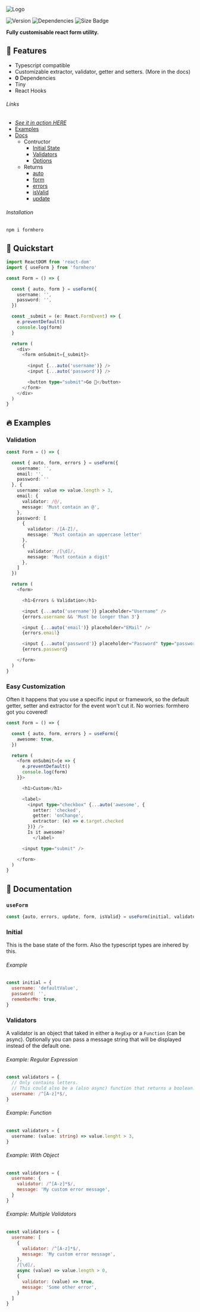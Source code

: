![Logo](./.github/Logo.svg)

![Version](https://badgen.net/npm/v/formhero)
![Dependencies](https://badgen.net/david/dep/cupcakearmy/formhero)
![Size Badge](https://badgen.net/bundlephobia/minzip/formhero)

**Fully customisable react form utility.**

## 🌈 Features

- Typescript compatible
- Customizable extractor, validator, getter and setters. (More in the docs)
- **0** Dependencies
- Tiny
- React Hooks

###### Links

- [*See it in action HERE*](https://cupcakearmy.github.io/formhero/)
- [Examples](#Examples)
- [Docs](#Documentation)
  - Contructor
    - [Initial State](#Initial)
    - [Validators](#Validators)
    - [Options](/#Options)
  - Returns
    - [auto](#Auto)
    - [form](#Form)
    - [errors](#Errors)
    - [isValid](#isValid)
    - [update](#Update)
  

###### Installation

```
npm i formhero
```

## 🚀 Quickstart

```typescript
import ReactDOM from 'react-dom'
import { useForm } from 'formhero'

const Form = () => {

  const { auto, form } = useForm({
    username: '',
    password: '',
  })

  const _submit = (e: React.FormEvent) => {
    e.preventDefault()
    console.log(form)
  }

  return (
    <div>
      <form onSubmit={_submit}>
        
        <input {...auto('username')} />
        <input {...auto('password')} />

        <button type="submit">Go 🚀</button>
      </form>
    </div>
  )
}
```

## 🔥 Examples

### Validation

```typescript
const Form = () => {

  const { auto, form, errors } = useForm({
    username: '',
    email: '',
    password: ''
  }, {
    username: value => value.length > 3,
    email: {
      validator: /@/,
      message: 'Must contain an @',
    },
    password: [
      {
        validator: /[A-Z]/,
        message: 'Must contain an uppercase letter'
      },
      {
        validator: /[\d]/,
        message: 'Must contain a digit'
      },
    ]
  })

  return (
    <form>

      <h1>Errors & Validation</h1>

      <input {...auto('username')} placeholder="Username" />
      {errors.username && 'Must be longer than 3'}

      <input {...auto('email')} placeholder="EMail" />
      {errors.email}

      <input {...auto('password')} placeholder="Password" type="password" />
      {errors.password}

    </form>
  )
}
```

### Easy Customization

Often it happens that you use a specific input or framework, so the default getter, setter and extractor for the event won't cut it. No worries: formhero got you covered!

```typescript
const Form = () => {

  const { auto, form, errors } = useForm({
    awesome: true,
  })

  return (
    <form onSubmit={e => {
      e.preventDefault()
      console.log(form)
    }}>

      <h1>Custom</h1>

      <label>
        <input type="checkbox" {...auto('awesome', {
          setter: 'checked',
          getter: 'onChange',
          extractor: (e) => e.target.checked
        })} />
        Is it awesome?
          </label>

      <input type="submit" />

    </form>
  )
}
```

## 📖 Documentation

### `useForm`

```typescript
const {auto, errors, update, form, isValid} = useForm(initial, validators, options)
```

### Initial

This is the base state of the form. Also the typescript types are inhered by this.

###### Example

```javascript
const initial = {
  username: 'defaultValue',
  password: '',
  rememberMe: true,
}
```

### Validators

A validator is an object that taked in either a `RegExp` or a `Function` (can be async). Optionally you can pass a message string that will be displayed instead of the default one.

###### Example: Regular Expression

```javascript
const validators = {
  // Only contains letters. 
  // This could also be a (also async) function that returns a boolean.
  username: /^[A-z]*$/,
}
```

###### Example: Function

```typescript
const validators = {
  username: (value: string) => value.lenght > 3,
}
```

###### Example: With Object

```javascript
const validators = {
  username: {
    validator: /^[A-z]*$/,
    message: 'My custom error message',
  }
}
```

###### Example: Multiple Validators

```javascript
const validators = {
  username: [
    {
      validator: /^[A-z]*$/,
      message: 'My custom error message',
    },
    /[\d]/,
    async (value) => value.length > 0,
    {
      validator: (value) => true,
      message: 'Some other error',
    }
  ]
}
```
